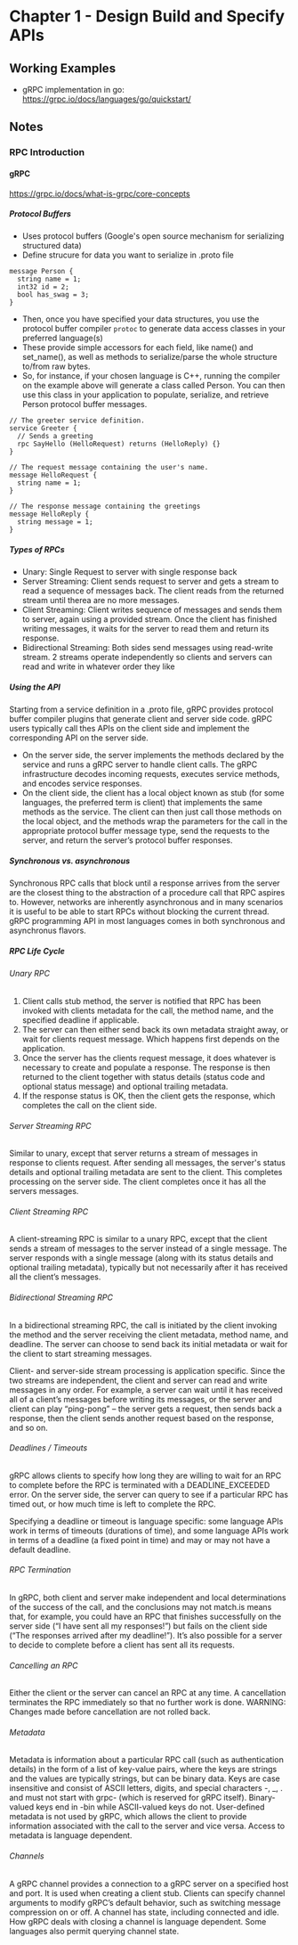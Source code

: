 # Chapter 1 - Design Build and Specify APIs

## Working Examples

- gRPC implementation in go: https://grpc.io/docs/languages/go/quickstart/

## Notes

### RPC Introduction

#### gRPC

https://grpc.io/docs/what-is-grpc/core-concepts

##### Protocol Buffers

- Uses protocol buffers (Google's open source mechanism for serializing structured data)
- Define strucure for data you want to serialize in .proto file

```
message Person {
  string name = 1;
  int32 id = 2;
  bool has_swag = 3;
}
```

- Then, once you have specified your data structures, you use the protocol buffer compiler `protoc` to generate data access classes in your preferred language(s)
- These provide simple accessors for each field, like name() and set_name(), as well as methods to serialize/parse the whole structure to/from raw bytes.
- So, for instance, if your chosen language is C++, running the compiler on the example above will generate a class called Person. You can then use this class in your application to populate, serialize, and retrieve Person protocol buffer messages.

```
// The greeter service definition.
service Greeter {
  // Sends a greeting
  rpc SayHello (HelloRequest) returns (HelloReply) {}
}

// The request message containing the user's name.
message HelloRequest {
  string name = 1;
}

// The response message containing the greetings
message HelloReply {
  string message = 1;
}
```

##### Types of RPCs

- Unary: Single Request to server with single response back
- Server Streaming: Client sends request to server and gets a stream to read a sequence of messages back. The client reads from the returned stream until therea are no more messages.
- Client Streaming: Client writes sequence of messages and sends them to server, again using a provided stream. Once the client has finished writing messages, it waits for the server to read them and return its response.
- Bidirectional Streaming: Both sides send messages using read-write stream. 2 streams operate independently so clients and servers can read and write in whatever order they like

##### Using the API

Starting from a service definition in a .proto file, gRPC provides protocol buffer compiler plugins that generate client and server side code. gRPC users typically call thes APIs on the client side and implement the corresponding API on the server side.

- On the server side, the server implements the methods declared by the service and runs a gRPC server to handle client calls. The gRPC infrastructure decodes incoming requests, executes service methods, and encodes service responses.
- On the client side, the client has a local object known as stub (for some languages, the preferred term is client) that implements the same methods as the service. The client can then just call those methods on the local object, and the methods wrap the parameters for the call in the appropriate protocol buffer message type, send the requests to the server, and return the server’s protocol buffer responses.

##### Synchronous vs. asynchronous

Synchronous RPC calls that block until a response arrives from the server are the closest thing to the abstraction of a procedure call that RPC aspires to. However, networks are inherently asynchronous and in many scenarios it is useful to be able to start RPCs without blocking the current thread. gRPC programming API in most languages comes in both synchronous and asynchronus flavors.

##### RPC Life Cycle

###### Unary RPC

1. Client calls stub method, the server is notified that RPC has been invoked with clients metadata for the call, the method name, and the specified deadline if applicable.
2. The server can then either send back its own metadata straight away, or wait for clients request message. Which happens first depends on the application.
3. Once the server has the clients request message, it does whatever is necessary to create and populate a response. The response is then returned to the client together with status details (status code and optional status message) and optional trailing metadata.
4. If the response status is OK, then the client gets the response, which completes the call on the client side.

###### Server Streaming RPC

Similar to unary, except that server returns a stream of messages in response to clients request. After sending all messages, the server's status details and optional trailing metadata are sent to the client. This completes processing on the server side. The client completes once it has all the servers messages.

###### Client Streaming RPC

A client-streaming RPC is similar to a unary RPC, except that the client sends a stream of messages to the server instead of a single message. The server responds with a single message (along with its status details and optional trailing metadata), typically but not necessarily after it has received all the client’s messages.

###### Bidirectional Streaming RPC

In a bidirectional streaming RPC, the call is initiated by the client invoking the method and the server receiving the client metadata, method name, and deadline. The server can choose to send back its initial metadata or wait for the client to start streaming messages.

Client- and server-side stream processing is application specific. Since the two streams are independent, the client and server can read and write messages in any order. For example, a server can wait until it has received all of a client’s messages before writing its messages, or the server and client can play “ping-pong” – the server gets a request, then sends back a response, then the client sends another request based on the response, and so on.

###### Deadlines / Timeouts

gRPC allows clients to specify how long they are willing to wait for an RPC to complete before the RPC is terminated with a DEADLINE_EXCEEDED error. On the server side, the server can query to see if a particular RPC has timed out, or how much time is left to complete the RPC.

Specifying a deadline or timeout is language specific: some language APIs work in terms of timeouts (durations of time), and some language APIs work in terms of a deadline (a fixed point in time) and may or may not have a default deadline.

###### RPC Termination

In gRPC, both client and server make independent and local determinations of the success of the call, and the conclusions may not match.is means that, for example, you could have an RPC that finishes successfully on the server side (“I have sent all my responses!”) but fails on the client side (“The responses arrived after my deadline!”). It’s also possible for a server to decide to complete before a client has sent all its requests.

###### Cancelling an RPC

Either the client or the server can cancel an RPC at any time. A cancellation terminates the RPC immediately so that no further work is done.
WARNING: Changes made before cancellation are not rolled back.

###### Metadata

Metadata is information about a particular RPC call (such as authentication details) in the form of a list of key-value pairs, where the keys are strings and the values are typically strings, but can be binary data.
Keys are case insensitive and consist of ASCII letters, digits, and special characters -, \_, . and must not start with grpc- (which is reserved for gRPC itself). Binary-valued keys end in -bin while ASCII-valued keys do not.
User-defined metadata is not used by gRPC, which allows the client to provide information associated with the call to the server and vice versa.
Access to metadata is language dependent.

###### Channels

A gRPC channel provides a connection to a gRPC server on a specified host and port. It is used when creating a client stub. Clients can specify channel arguments to modify gRPC’s default behavior, such as switching message compression on or off. A channel has state, including connected and idle.
How gRPC deals with closing a channel is language dependent. Some languages also permit querying channel state.
